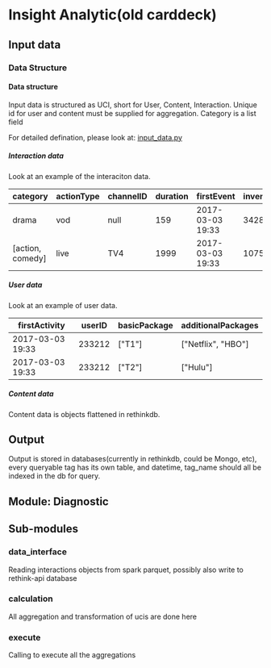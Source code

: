 # Insight Analytic(old carddeck)

## Input data

### Data Structure

#### Data structure

Input data is structured as UCI, short for User, Content, Interaction. Unique id for user and content must be supplied for aggregation. Category is a list field

For detailed defination, please look at: [input_data.py](https://git.vionlabs.com/)

##### Interaction data

Look at an example of the interaciton data.

| category         | actionType | channelID | duration | firstEvent       | inventoryID | runtime | title   | season | episode | userID |
|------------------|------------|-----------|----------|------------------|-------------|---------|---------|--------|---------|--------|
| drama            | vod        | null      | 159      | 2017-03-03 19:33 | 342857      | 7200    | Gravity | null   | null    | 233212 |
| [action, comedy] | live       | TV4       | 1999     | 2017-03-03 19:33 | 107519      | 5600    | Veep    | 1      | 11      | 233212 |

##### User data

Look at an example of user data.

| firstActivity    | userID | basicPackage | additionalPackages |
|------------------|--------|--------------|--------------------|
| 2017-03-03 19:33 | 233212 | ["T1"]       | ["Netflix", "HBO"] |
| 2017-03-03 19:33 | 233212 | ["T2"]       | ["Hulu"]           |

##### Content data

Content data is objects flattened in rethinkdb.

## Output

Output is stored in databases(currently in rethinkdb, could be Mongo, etc), every queryable tag has its own table, and datetime, tag_name should all be indexed in the db for query.

## Module: Diagnostic

## Sub-modules

### data_interface

Reading interactions objects from spark parquet, possibly also write to rethink-api database

### calculation

All aggregation and transformation of ucis are done here

###  execute

Calling to execute all the aggregations
